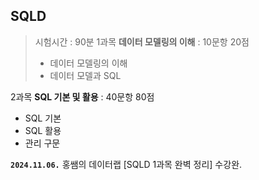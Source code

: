 ## SQLD
> 시험시간 : 90분
> 1과목 **데이터 모델링의 이해** : 10문항 20점
> - 데이터 모델링의 이해
> - 데이터 모델과 SQL

2과목 **SQL 기본 및 활용** : 40문항 80점
- SQL 기본
- SQL 활용
- 관리 구문


**`2024.11.06.`**
홍쌤의 데이터랩 [SQLD 1과목 완벽 정리] 수강완.

